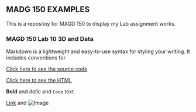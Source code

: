 ## MADG 150 EXAMPLES

This is a repositoy for MAGD 150 to display my Lab assignment works.



### MAGD 150 Lab 10 3D and Data

Markdown is a lightweight and easy-to-use syntax for styling your writing. It includes conventions for

[Click here to see the source code](https://github.com/GVraney/MAGD-150-Assignments/blob/gh-pages/F20MADG150Lab10_Vraney/sketch.js)

[Click here to see the HTML](https://github.com/GVraney/MAGD-150-Assignments/blob/gh-pages/F20MADG150Lab10_Vraney/index.html)


**Bold** and _Italic_ and `Code` text

[Link](url) and ![Image](src)
```


